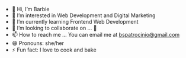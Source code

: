 - 👋 Hi, I’m Barbie
- 👀 I’m interested in Web Development and Digital Marketing
- 🌱 I’m currently learning Frontend Web Development
- 💞️ I’m looking to collaborate on ... 🤔
- 📫 How to reach me ... You can email me at bspatrocinio@gmail.com
- 😄 Pronouns: she/her
- ⚡ Fun fact: I love to cook and bake

<!---
bspatrocinio/bspatrocinio is a ✨ special ✨ repository because its `README.md` (this file) appears on your GitHub profile.
You can click the Preview link to take a look at your changes.
--->
